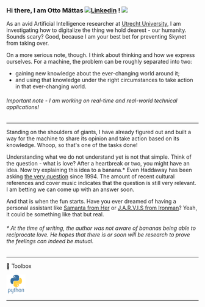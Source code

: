 ### Hi there, I am Otto Mättas [![Linkedin](https://i.stack.imgur.com/gVE0j.png)](https://www.linkedin.com/ottomattas) ! <img src="https://raw.githubusercontent.com/MartinHeinz/MartinHeinz/master/wave.gif" width="30px">

As an avid Artificial Intelligence researcher at [Utrecht University](https://www.uu.nl/masters/en/artificial-intelligence), I am investigating how to digitalize the thing we hold dearest - our humanity. Sounds scary? Good, because I am your best bet for preventing Skynet from taking over.

On a more serious note, though. I think about thinking and how we express ourselves. For a machine, the problem can be roughly separated into two:
- gaining new knowledge about the ever-changing world around it;
- and using that knowledge under the right circumstances to take action in that ever-changing world.
###### _Important note - I am working on real-time and real-world technical applications!_

---

Standing on the shoulders of giants, I have already figured out and built a way for the machine to share its opinion and take action based on its knowledge. Whoop, so that's one of the tasks done!

Understanding what we do not understand yet is not that simple. Think of the question - what is love? After a heartbreak or two, you might have an idea. Now try explaining this idea to a banana.*
Even Haddaway has been asking [the very question](https://www.youtube.com/watch?v=HEXWRTEbj1I) since 1994. The amount of recent cultural references and cover music indicates that the question is still very relevant. I am betting we can come up with an answer soon.

And that is when the fun starts. Have you ever dreamed of having a personal assistant like [Samanta from Her](https://www.charactour.com/hub/characters/view/Samantha.Her) or [J.A.R.V.I.S from Ironman](https://en.wikipedia.org/wiki/J.A.R.V.I.S.)? Yeah, it could be something like that but real.


###### _\* At the time of writing, the author was not aware of bananas being able to reciprocate love. He hopes that there is or soon will be research to prove the feelings can indeed be mutual._

---

🧰 Toolbox

<img src="https://github.com/devicons/devicon/blob/master/icons/python/python-original-wordmark.svg" alt="Python Logo" width="50" height="50"/>
<!--- <img src="https://github.com/devicons/devicon/blob/master/icons/neo4j/neo4j-original-wordmark.svg" alt="Neo4j Logo" width="50" height="50"/>
<img src="https://github.com/devicons/devicon/blob/master/icons/python/python-original-wordmark.svg" alt="MySQL Logo" width="50" height="50"/>
<img src="https://github.com/devicons/devicon/blob/master/icons/python/python-original-wordmark.svg" alt="HTML Logo" width="50" height="50"/>
<img src="https://github.com/devicons/devicon/blob/master/icons/python/python-original-wordmark.svg" alt="CSS Logo" width="50" height="50"/>
<img src="https://github.com/devicons/devicon/blob/master/icons/python/python-original-wordmark.svg" alt="AWS Logo" width="50" height="50"/>
<img src="https://github.com/devicons/devicon/blob/master/icons/python/python-original-wordmark.svg" alt="Azure Logo" width="50" height="50"/>
<img src="https://cdn.worldvectorlogo.com/logos/css3.svg" alt="CSS Logo" width="50" height="50"/> --->

---

